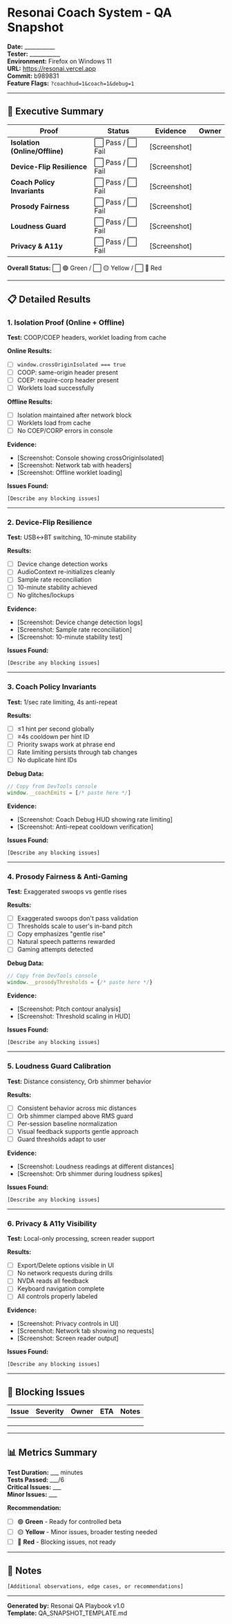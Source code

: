 # Resonai Coach System - QA Snapshot
**Date:** ___________  
**Tester:** ___________  
**Environment:** Firefox on Windows 11  
**URL:** https://resonai.vercel.app  
**Commit:** b989831  
**Feature Flags:** `?coachhud=1&coach=1&debug=1`

---

## 🎯 Executive Summary

| Proof | Status | Evidence | Owner |
|-------|--------|----------|-------|
| **Isolation (Online/Offline)** | ⬜ Pass / ⬜ Fail | [Screenshot] | |
| **Device-Flip Resilience** | ⬜ Pass / ⬜ Fail | [Screenshot] | |
| **Coach Policy Invariants** | ⬜ Pass / ⬜ Fail | [Screenshot] | |
| **Prosody Fairness** | ⬜ Pass / ⬜ Fail | [Screenshot] | |
| **Loudness Guard** | ⬜ Pass / ⬜ Fail | [Screenshot] | |
| **Privacy & A11y** | ⬜ Pass / ⬜ Fail | [Screenshot] | |

**Overall Status:** ⬜ 🟢 Green / ⬜ 🟡 Yellow / ⬜ 🔴 Red

---

## 📋 Detailed Results

### 1. Isolation Proof (Online + Offline)
**Test:** COOP/COEP headers, worklet loading from cache

**Online Results:**
- [ ] `window.crossOriginIsolated === true`
- [ ] COOP: same-origin header present
- [ ] COEP: require-corp header present
- [ ] Worklets load successfully

**Offline Results:**
- [ ] Isolation maintained after network block
- [ ] Worklets load from cache
- [ ] No COEP/CORP errors in console

**Evidence:**
- [Screenshot: Console showing crossOriginIsolated]
- [Screenshot: Network tab with headers]
- [Screenshot: Offline worklet loading]

**Issues Found:**
```
[Describe any blocking issues]
```

---

### 2. Device-Flip Resilience
**Test:** USB↔BT switching, 10-minute stability

**Results:**
- [ ] Device change detection works
- [ ] AudioContext re-initializes cleanly
- [ ] Sample rate reconciliation
- [ ] 10-minute stability achieved
- [ ] No glitches/lockups

**Evidence:**
- [Screenshot: Device change detection logs]
- [Screenshot: Sample rate reconciliation]
- [Screenshot: 10-minute stability test]

**Issues Found:**
```
[Describe any blocking issues]
```

---

### 3. Coach Policy Invariants
**Test:** 1/sec rate limiting, 4s anti-repeat

**Results:**
- [ ] ≤1 hint per second globally
- [ ] ≥4s cooldown per hint ID
- [ ] Priority swaps work at phrase end
- [ ] Rate limiting persists through tab changes
- [ ] No duplicate hint IDs

**Debug Data:**
```javascript
// Copy from DevTools console
window.__coachEmits = [/* paste here */]
```

**Evidence:**
- [Screenshot: Coach Debug HUD showing rate limiting]
- [Screenshot: Anti-repeat cooldown verification]

**Issues Found:**
```
[Describe any blocking issues]
```

---

### 4. Prosody Fairness & Anti-Gaming
**Test:** Exaggerated swoops vs gentle rises

**Results:**
- [ ] Exaggerated swoops don't pass validation
- [ ] Thresholds scale to user's in-band pitch
- [ ] Copy emphasizes "gentle rise"
- [ ] Natural speech patterns rewarded
- [ ] Gaming attempts detected

**Debug Data:**
```javascript
// Copy from DevTools console
window.__prosodyThresholds = {/* paste here */}
```

**Evidence:**
- [Screenshot: Pitch contour analysis]
- [Screenshot: Threshold scaling in HUD]

**Issues Found:**
```
[Describe any blocking issues]
```

---

### 5. Loudness Guard Calibration
**Test:** Distance consistency, Orb shimmer behavior

**Results:**
- [ ] Consistent behavior across mic distances
- [ ] Orb shimmer clamped above RMS guard
- [ ] Per-session baseline normalization
- [ ] Visual feedback supports gentle approach
- [ ] Guard thresholds adapt to user

**Evidence:**
- [Screenshot: Loudness readings at different distances]
- [Screenshot: Orb shimmer during loudness spikes]

**Issues Found:**
```
[Describe any blocking issues]
```

---

### 6. Privacy & A11y Visibility
**Test:** Local-only processing, screen reader support

**Results:**
- [ ] Export/Delete options visible in UI
- [ ] No network requests during drills
- [ ] NVDA reads all feedback
- [ ] Keyboard navigation complete
- [ ] All controls properly labeled

**Evidence:**
- [Screenshot: Privacy controls in UI]
- [Screenshot: Network tab showing no requests]
- [Screenshot: Screen reader output]

**Issues Found:**
```
[Describe any blocking issues]
```

---

## 🚨 Blocking Issues

| Issue | Severity | Owner | ETA | Notes |
|-------|----------|-------|-----|-------|
| | | | | |
| | | | | |
| | | | | |

---

## 📊 Metrics Summary

**Test Duration:** ___ minutes  
**Tests Passed:** ___/6  
**Critical Issues:** ___  
**Minor Issues:** ___  

**Recommendation:**
- [ ] 🟢 **Green** - Ready for controlled beta
- [ ] 🟡 **Yellow** - Minor issues, broader testing needed  
- [ ] 🔴 **Red** - Blocking issues, not ready

---

## 📝 Notes

```
[Additional observations, edge cases, or recommendations]
```

---

**Generated by:** Resonai QA Playbook v1.0  
**Template:** QA_SNAPSHOT_TEMPLATE.md

